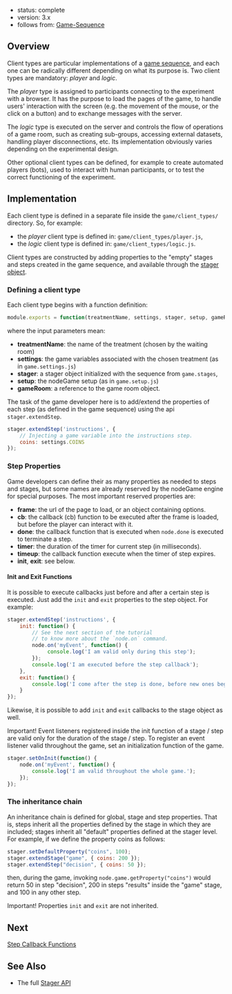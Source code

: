 - status: complete
- version: 3.x
- follows from: [Game-Sequence](Game-Sequence-v3)

## Overview

Client types are particular implementations of a
[game sequence](Game-Sequence), and each one can be radically
different depending on what its purpose is. Two client types are
mandatory: _player_ and _logic_.

The _player_ type is assigned to participants connecting to the
experiment with a browser. It has the purpose to load the pages of the
game, to handle users' interaction with the screen (e.g. the movement
of the mouse, or the click on a button) and to exchange messages with
the server. 

The _logic_ type is executed on the server and controls the flow of
operations of a game room, such as creating sub-groups, accessing
external datasets, handling player disconnections, etc. Its
implementation obviously varies depending on the experimental design.

Other optional client types can be defined, for example to create
automated players (bots), used to interact with human participants, or
to test the correct functioning of the experiment.

## Implementation

Each client type is defined in a separate file inside the
`game/client_types/` directory. So, for example:

- the _player_ client type is defined in: `game/client_types/player.js`,
- the _logic_ client type is defined in: `game/client_types/logic.js`.

Client types are constructed by adding properties to the "empty"
stages and steps created in the game sequence, and available through
the [stager object](Stager-API-v3).

### Defining a client type

Each client type begins with a function definition:

```javascript
module.exports = function(treatmentName, settings, stager, setup, gameRoom) {
```

where the input parameters mean:

* **treatmentName**: the name of the treatment (chosen by the waiting room)
* **settings**: the game variables associated with the chosen
treatment (as in `game.settings.js`)
* **stager**: a stager object initialized with the sequence from
    `game.stages`,
* **setup**: the nodeGame setup (as in `game.setup.js`)
* **gameRoom**: a reference to the game room object.

The task of the game developer here is to add/extend the properties of
each step (as defined in the game sequence) using the api
`stager.extendStep`.

```javascript
stager.extendStep('instructions', {
    // Injecting a game variable into the instructions step.
    coins: settings.COINS
});
```

### Step Properties

Game developers can define their as many properties as needed to steps
and stages, but some names are already reserved by the nodeGame engine
for special purposes. The most important reserved properties are:

 * **frame**: the url of the page to load, or an object containing options.
 * **cb**: the callback (cb) function to be executed after the frame
 is loaded, but before the player can interact with it.
 * **done**: the callback function that is executed when `node.done`
 is executed to terminate a step.
 * **timer**: the duration of the timer for current step (in milliseconds).
 * **timeup**: the callback function execute when the timer of step
 expires.
 * **init**, **exit**: see below.

#### Init and Exit Functions

It is possible to execute callbacks just before and after a certain
step is executed. Just add the `init` and `exit` properties to the
step object. For example:

```javascript
stager.extendStep('instructions', {
    init: function() {
        // See the next section of the tutorial
        // to know more about the `node.on` command.
        node.on('myEvent', function() {
             console.log('I am valid only during this step');
        });
        console.log('I am executed before the step callback');
    },
    exit: function() {
        console.log('I come after the step is done, before new ones begins.');
    }
});
```

Likewise, it is possible to add `init` and `exit` callbacks to the
stage object as well.

Important! Event listeners registered inside the init function of a
stage / step are valid only for the duration of the stage / step. To
register an event listener valid throughout the game, set an
initialization function of the game.


```javascript
stager.setOnInit(function() {
    node.on('myEvent', function() {
        console.log('I am valid throughout the whole game.');
    });
});
```

### The inheritance chain

An inheritance chain is defined for global, stage and step
properties. That is, steps inherit all the properties defined by the
stage in which they are included; stages inherit all "default"
properties defined at the stager level. For example, if we define the
property coins as follows:


```javascript
stager.setDefaultProperty("coins", 100);
stager.extendStage("game", { coins: 200 });
stager.extendStep("decision", { coins: 50 });
```

then, during the game, invoking `node.game.getProperty("coins")` would
return 50 in step "decision", 200 in steps "results" inside the "game"
stage, and 100 in any other step.

Important! Properties `init` and `exit` are not inherited.

## Next

[Step Callback Functions](Step-Callback-Functions-v3)

## See Also

- The full [Stager API](Stager-API-v3)
